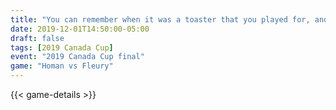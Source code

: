 ```yaml
---
title: "You can remember when it was a toaster that you played for, and when the prize money increased it became a four slice toaster"
date: 2019-12-01T14:50:00-05:00
draft: false
tags: [2019 Canada Cup]
event: "2019 Canada Cup final"
game: "Homan vs Fleury"
---
```

{{< game-details >}}
<!--more--> 
